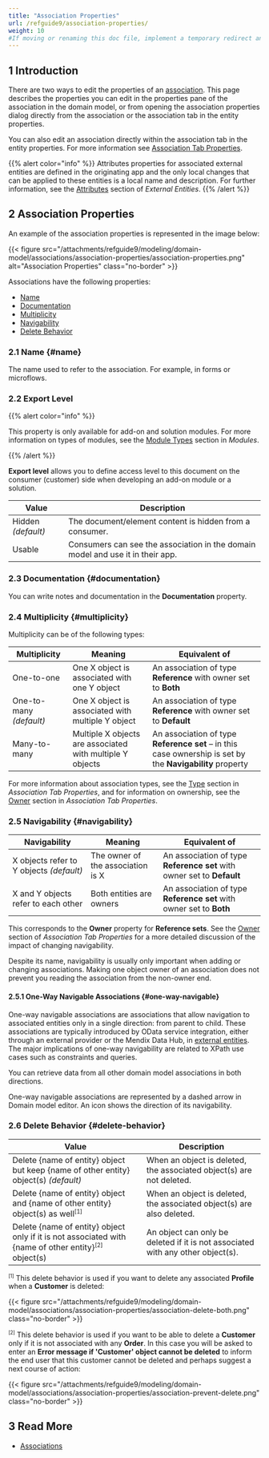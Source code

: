 ```yaml
---
title: "Association Properties"
url: /refguide9/association-properties/
weight: 10
#If moving or renaming this doc file, implement a temporary redirect and let the respective team know they should update the URL in the product. See Mapping to Products for more details.
---
```


## 1 Introduction

There are two ways to edit the properties of an [association](/refguide9/associations/). This page describes the properties you can edit in the properties pane of the association in the domain model, or from opening the association properties dialog directly from the association or the association tab in the entity properties.

You can also edit an association directly within the association tab in the entity properties. For more information see [Association Tab Properties](/refguide9/association-member-properties/).

{{% alert color="info" %}}
Attributes properties for associated external entities are defined in the originating app and the only local changes that can be applied to these entities is a local name and description. For further information, see the [Attributes](/refguide9/external-entities/#attributes) section of *External Entities*.
{{% /alert %}}

## 2 Association Properties

An example of the association properties is represented in the image below:

{{< figure src="/attachments/refguide9/modeling/domain-model/associations/association-properties/association-properties.png" alt="Association Properties" class="no-border" >}}

Associations have the following properties:

* [Name](#name) 
* [Documentation](#documentation)
* [Multiplicity](#multiplicity)
* [Navigability](#navigability)
* [Delete Behavior](#delete-behavior)

### 2.1 Name {#name}

The name used to refer to the association. For example, in forms or microflows.

### 2.2 Export Level 

{{% alert color="info" %}}

This property is only available for add-on and solution modules. For more information on types of modules, see the [Module Types](/refguide9/modules/#module-types) section in *Modules*. 

{{% /alert %}}

**Export level** allows you to define access level to this document on the consumer (customer) side when developing an add-on module or a solution. 

| Value              | Description                                                  |
| ------------------ | ------------------------------------------------------------ |
| Hidden *(default)* | The document/element content is hidden from a consumer.      |
| Usable             | Consumers can see the association in the domain model and use it in their app. |

### 2.3 Documentation {#documentation}

You can write notes and documentation in the **Documentation** property.

### 2.4 Multiplicity {#multiplicity}

Multiplicity can be of the following types:

| Multiplicity | Meaning | Equivalent of |
| --- | --- | --- |
| One-to-one | One X object is associated with one Y object | An association of type **Reference** with owner set to **Both** |
| One-to-many *(default)*| One X object is associated with multiple Y object | An association of type **Reference** with owner set to **Default** |
| Many-to-many | Multiple X objects are associated with multiple Y objects |  An association of type **Reference set** – in this case ownership is set by the **Navigability** property |

For more information about association types, see the [Type](/refguide9/association-member-properties/#type) section in *Association Tab Properties*, and for information on ownership, see the [Owner](/refguide9/association-member-properties/#owner) section in *Association Tab Properties*.

### 2.5 Navigability {#navigability}

| Navigability | Meaning | Equivalent of |
| --- | --- | --- |
| X objects refer to Y objects *(default)* | The owner of the association is X | An association of type **Reference set** with owner set to **Default** |
| X and Y objects refer to each other | Both entities are owners | An association of type **Reference set** with owner set to **Both** |

This corresponds to the **Owner** property for **Reference sets**. See the [Owner](/refguide9/association-member-properties/#owner) section of *Association Tab Properties* for a more detailed discussion of the impact of changing navigability.

Despite its name, navigability is usually only important when adding or changing associations. Making one object owner of an association does not prevent you reading the association from the non-owner end.

#### 2.5.1 One-Way Navigable Associations {#one-way-navigable}

One-way navigable associations are associations that allow navigation to associated entities only in a single direction: from parent to child. These associations are typically introduced by OData service integration, either through an external provider or the Mendix Data Hub, in [external entities](/refguide9/external-entities/#associations). The major implications of one-way navigability are related to XPath use cases such as constraints and queries.

You can retrieve data from all other domain model associations in both directions.

One-way navigable associations are represented by a dashed arrow in Domain model editor. An icon shows the direction of its navigability.

### 2.6 Delete Behavior {#delete-behavior}

| Value | Description |
| --- | --- |
| Delete {name of entity} object but keep {name of other entity} object(s) *(default)* | When an object is deleted, the associated object(s) are not deleted. |
| Delete {name of entity} object and {name of other entity} object(s) as well<sup><small>[1]</small></sup> | When an object is deleted, the associated object(s) are also deleted. |
| Delete {name of entity} object only if it is not associated with {name of other entity}<sup><small>[2]</small></sup> object(s) | An object can only be deleted if it is not associated with any other object(s). |

<sup><small>[1]</small></sup> This delete behavior is used if you want to delete any associated **Profile** when a **Customer** is deleted:

{{< figure src="/attachments/refguide9/modeling/domain-model/associations/association-properties/association-delete-both.png" class="no-border" >}}

<sup><small>[2]</small></sup> This delete behavior is used if you want to be able to delete a **Customer** only if it is not associated with any **Order**. In this case you will be asked to enter an **Error message if 'Customer' object cannot be deleted** to inform the end user that this customer cannot be deleted and perhaps suggest a next course of action:

{{< figure src="/attachments/refguide9/modeling/domain-model/associations/association-properties/association-prevent-delete.png" class="no-border" >}}

## 3 Read More

* [Associations](/refguide9/associations/)
